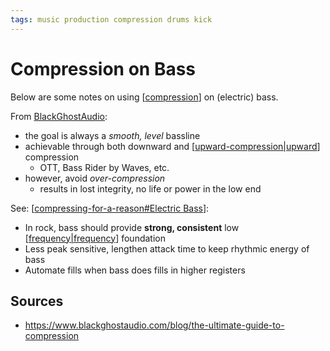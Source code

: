 ```yaml
---
tags: music production compression drums kick
---
```


# Compression on Bass

Below are some notes on using [[compression]] on (electric) bass.

From [BlackGhostAudio](https://www.blackghostaudio.com/blog/the-ultimate-guide-to-compression):

- the goal is always a _smooth, level_ bassline
- achievable through both downward and [[upward-compression|upward]] compression
  - OTT, Bass Rider by Waves, etc.
- however, avoid _over-compression_
  - results in lost integrity, no life or power in the low end

See: [[compressing-for-a-reason#Electric Bass]]:

- In rock, bass should provide **strong, consistent** low [[frequency|frequency]] foundation
- Less peak sensitive, lengthen attack time to keep rhythmic energy of bass
- Automate fills when bass does fills in higher registers

## Sources

- <https://www.blackghostaudio.com/blog/the-ultimate-guide-to-compression>

[//begin]: # "Autogenerated link references for markdown compatibility"
[compression]: compression "Compression"
[upward-compression|upward]: upward-compression "Upward Compression"
[compressing-for-a-reason#Electric Bass]: compressing-for-a-reason "Compressing for A Reason"
[frequency|frequency]: frequency "Frequency"
[//end]: # "Autogenerated link references"